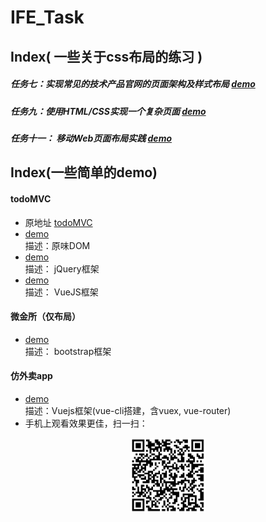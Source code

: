 ﻿# IFE_Task
## Index( 一些关于css布局的练习 )

##### 任务七：实现常见的技术产品官网的页面架构及样式布局 [demo](https://jarineee.github.io/IFE_Task/07/)
##### 任务九：使用HTML/CSS实现一个复杂页面  [demo](https://jarineee.github.io/IFE_Task/09/)
##### 任务十一： 移动Web页面布局实践  [demo](https://jarineee.github.io/IFE_Task/11/dist/)

## Index(一些简单的demo)

#### todoMVC
- 原地址 [todoMVC](https://github.com/tastejs/todomvc-app-template)
- [demo](https://jarineee.github.io/IFE_Task/Others/todoMVC/DOM/dist)  <br/>描述：原味DOM
- [demo](https://jarineee.github.io/IFE_Task/Others/todoMVC/jQuery/dist) <br/> 描述： jQuery框架
- [demo](https://jarineee.github.io/IFE_Task/Others/todoMVC/VueJS) <br/> 描述： VueJS框架

#### 微金所（仅布局）
- [demo](https://jarineee.github.io/IFE_Task/Others/WJS/dist/)<br/>描述： bootstrap框架

#### 仿外卖app
- [demo](https://jarineee.github.io/IFE_Task/Others/E-takeout/dist/)<br/>描述：Vuejs框架(vue-cli搭建，含vuex, vue-router)
- 手机上观看效果更佳，扫一扫： </br>
<div align="center">
<img src="./others-Etakeout.png" height="120" width="120">
 </div>
